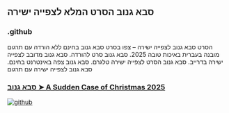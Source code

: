 ## סבא גנוב הסרט המלא לצפייה ישירה

### .github

הסרט סבא גנוב לצפייה ישירה – צפו בסרט סבא גנוב בחינם ללא הורדה עם תרגום מובנה בעברית באיכות טובה 2025. סבא גנוב סרט להורדה. סבא גנוב מדובב לצפייה ישירה בדרייב. סבא גנוב הסרט לצפייה ישירה טלגרם. סבא גנוב צפה באינטרנט בחינם. סבא גנוב לצפייה ישירה עם תרגום

### [סבא גנוב ➤ A Sudden Case of Christmas 2025](https://watching4khdmovies.blogspot.com/2025/08/christmas-he.html)

<a href="https://watching4khdmovies.blogspot.com/2025/08/christmas-he.html" rel="nofollow"><img src="https://image.tmdb.org/t/p/w1280/pAJUhhSK8StjkYfIfo6d2Tw19Hy.jpg" alt="github" data-canonical-src="https://image.tmdb.org/t/p/w1280/pAJUhhSK8StjkYfIfo6d2Tw19Hy.jpg" style="max-width: 100%;"></a>
